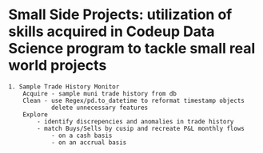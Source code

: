 # Small Side Projects: utilization of skills acquired in Codeup Data Science program to tackle small real world projects
    
    1. Sample Trade History Monitor
        Acquire - sample muni trade history from db
        Clean - use Regex/pd.to_datetime to reformat timestamp objects
                delete unnecessary features
        Explore
            - identify discrepencies and anomalies in trade history
            - match Buys/Sells by cusip and recreate P&L monthly flows
                - on a cash basis
                - on an accrual basis